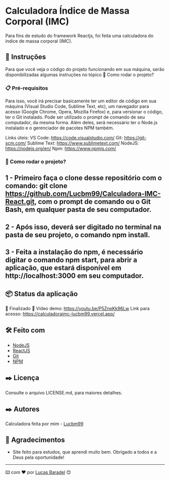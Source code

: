 # Calculadora Índice de Massa Corporal (IMC)

Para fins de estudo do framework Reactjs, foi feita uma calculadora do índice de massa corporal (IMC). 

## 🚀 Instruções 
Para que você veja o código do projeto funcionando em sua máquina, serão disponibilizadas algumas instruções no tópico 🔧 Como rodar o projeto? 

### 📋 Pré-requisitos
Para isso, você irá precisar basicamente ter um editor de código em sua máquina (Visual Studio Code, Sublime Text, etc), um navegador para acesso (Google Chrome, Opera, Mozilla Firefox) e, para versionar o código, ter o Git instalado. Pode ser utilizado o prompt de comando de seu computador, da mesma forma. Além deles, será necessário ter o Node.js instalado e o gerenciador de pacotes NPM também.

Links úteis: 
VS Code: https://code.visualstudio.com/
Git: https://git-scm.com/
Sublime Text: https://www.sublimetext.com/
NodeJS: https://nodejs.org/en/
Npm: https://www.npmjs.com/

### 🔧 Como rodar o projeto? 

## 1 - Primeiro faça o clone desse repositório com o comando: git clone https://github.com/Lucbm99/Calculadora-IMC-React.git, com o prompt de comando ou o Git Bash, em qualquer pasta de seu computador.

## 2 - Após isso, deverá ser digitado no terminal na pasta de seu projeto, o comando npm install.

## 3 - Feita a instalação do npm, é necessário digitar o comando npm start, para abrir a aplicação, que estará disponível em http://localhost:3000 em seu computador.


## 📦 Status da aplicação

🚧  Finalizado 🚧
Vídeo demo: https://youtu.be/P5ZneKk96Lw
Link para acesso: https://calculadoraimc-lucbm99.vercel.app/


## 🛠️ Feito com
* [NodeJS](https://nodejs.org/en/)
* [ReactJS](https://reactjs.org/docs/getting-started.html)
* [Git](https://git-scm.com/downloads)
* [NPM](https://www.npmjs.com/)

## ✒️ Licença 
Consulte o arquivo LICENSE.md, para maiores detalhes.

## ✒️ Autores
Calculadora feita por mim - [Lucbm99](https://github.com/Lucbm99)


## 🎁 Agradecimentos
* Site feito para estudos, que aprendi muito bem. Obrigado a todos e a Deus pela oportunidade!


---
⌨️ com ❤️ por [Lucas Baradel](https://github.com/Lucbm99) 😊


